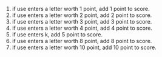 1. if use enters a letter worth 1 point, add 1 point to score.
2. if use enters a letter worth 2 point, add 2 point to score.
3. if use enters a letter worth 3 point, add 3 point to score.
4. if use enters a letter worth 4 point, add 4 point to score.
5. if use enters k, add 5 point to score.
6. if use enters a letter worth 8 point, add 8 point to score.
7. if use enters a letter worth 10 point, add 10 point to score.
